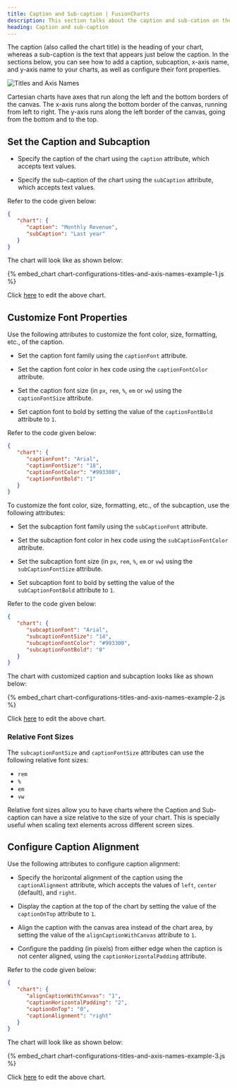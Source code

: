 ```yaml
---
title: Caption and Sub-caption | FusionCharts
description: This section talks about the caption and sub-cation on the chart.
heading: Caption and sub-caption
---
```


The caption (also called the chart title) is the heading of your chart, whereas a sub-caption is the text that appears just below the caption. In the sections below, you can see how to add a caption, subcaption, x-axis name, and y-axis name to your charts, as well as configure their font properties.

![Titles and Axis Names](/images/chart-configuration-titles-and-axis-names-image-1.png)

Cartesian charts have axes that run along the left and the bottom borders of the canvas. The x-axis runs along the bottom border of the canvas, running from left to right. The y-axis runs along the left border of the canvas, going from the bottom and to the top.

## Set the Caption and Subcaption

-  Specify the caption of the chart using the `caption` attribute, which accepts text values.

-  Specify the sub-caption of the chart using the `subCaption` attribute, which accepts text values.

Refer to the code given below:

```json
{
   "chart": {
      "caption": "Monthly Revenue",
      "subCaption": "Last year"
   }
}
```

The chart will look like as shown below:

{% embed_chart chart-configurations-titles-and-axis-names-example-1.js %}

Click [here](http://jsfiddle.net/fusioncharts/ubw094z3/) to edit the above chart.

## Customize Font Properties

Use the following attributes to customize the font color, size, formatting, etc., of the caption.

-  Set the caption font family using the `captionFont` attribute.

-  Set the caption font color in hex code using the `captionFontColor` attribute.

-  Set the caption font size (in `px`, `rem`, `%`, `em` or `vw`) using the `captionFontSize` attribute.

-  Set caption font to bold by setting the value of the `captionFontBold` attribute to `1`.

Refer to the code given below:

```json
{
   "chart": {
      "captionFont": "Arial",
      "captionFontSize": "18",
      "captionFontColor": "#993300",
      "captionFontBold": "1"
   }
}
```

To customize the font color, size, formatting, etc., of the subcaption, use the following attributes:

-  Set the subcaption font family using the `subCaptionFont` attribute.

-  Set the subcaption font color in hex code using the `subCaptionFontColor` attribute.

-  Set the subcaption font size (in `px`, `rem`, `%`, `em` or `vw`) using the `subCaptionFontSize` attribute.

-  Set subcaption font to bold by setting the value of the `subCaptionFontBold` attribute to `1`.

Refer to the code given below:

```json
{
   "chart": {
      "subcaptionFont": "Arial",
      "subcaptionFontSize": "14",
      "subcaptionFontColor": "#993300",
      "subcaptionFontBold": "0"
   }
}
```

The chart with customized caption and subcaption looks like as shown below:

{% embed_chart chart-configurations-titles-and-axis-names-example-2.js %}

Click [here](http://jsfiddle.net/fusioncharts/o4xhvc0g/) to edit the above chart.

### Relative Font Sizes

The `subcaptionFontSize` and `captionFontSize` attributes can use the following relative font sizes:

-  `rem`
-  `%`
-  `em`
-  `vw`

Relative font sizes allow you to have charts where the Caption and Sub-caption can have a size relative to the size of your chart. This is specially useful when scaling text elements across different screen sizes.

## Configure Caption Alignment

Use the following attributes to configure caption alignment:

-  Specify the horizontal alignment of the caption using the `captionAlignment` attribute, which accepts the values of `left`, `center` (default), and `right`.

-  Display the caption at the top of the chart by setting the value of the `captionOnTop` attribute to `1`.

-  Align the caption with the canvas area instead of the chart area, by setting the value of the `alignCaptionWithCanvas` attribute to `1`.

-  Configure the padding (in pixels) from either edge when the caption is not center aligned, using the `captionHorizontalPadding` attribute.

Refer to the code given below:

```json
{
   "chart": {
      "alignCaptionWithCanvas": "1",
      "captionHorizontalPadding": "2",
      "captionOnTop": "0",
      "captionAlignment": "right"
   }
}
```

The chart will look like as shown below:

{% embed_chart chart-configurations-titles-and-axis-names-example-3.js %}

Click [here](http://jsfiddle.net/fusioncharts/bbsmmt84/) to edit the above chart.
